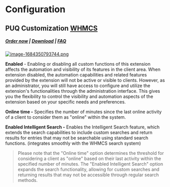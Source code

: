 # Configuration

## PUQ Customization **[WHMCS](https://puqcloud.com/link.php?id=77)**

#####  [Order now](https://puqcloud.com/whmcs-addon-puq-customization.php) | [Download](https://download.puqcloud.com/WHMCS/addons/PUQ-Customization/) | [FAQ](https://faq.puqcloud.com/)

[![image-1684350793744.png](https://doc.puq.info/uploads/images/gallery/2023-05/scaled-1680-/image-1684350793744.png)](https://doc.puq.info/uploads/images/gallery/2023-05/image-1684350793744.png)  
  
**Enabled** - Enabling or disabling all custom functions of this extension affects the automation and visibility of its features in the client area. When extension disabled, the automation capabilities and related features provided by the extension will not be active or visible to clients. However, as an administrator, you will still have access to configure and utilize the extension's functionalities through the administration interface. This gives you the flexibility to control the visibility and automation aspects of the extension based on your specific needs and preferences.

**Online time -** Specifies the number of minutes since the last online activity of a client to consider them as "online" within the system.

**Enabled Intelligent Search -** Enables the Intelligent Search feature, which extends the search capabilities to include custom searches and return results for entries that may not be searchable using standard search functions. (integrates smoothly with the WHMCS search system)

>Please note that the "Online time" option determines the threshold for considering a client as "online" based on their last activity within the specified number of minutes. The "Enabled Intelligent Search" option expands the search functionality, allowing for custom searches and returning results that may not be accessible through regular search methods.
